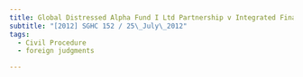 ```yaml
---
title: Global Distressed Alpha Fund I Ltd Partnership v Integrated Financial Advisory Ltd 
subtitle: "[2012] SGHC 152 / 25\_July\_2012"
tags:
  - Civil Procedure
  - foreign judgments

---
```


